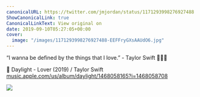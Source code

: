 ```yaml
---
canonicalURL: https://twitter.com/jmjordan/status/1171293998276927488
ShowCanonicalLink: true
CanonicalLinkText: View original on
date: 2019-09-10T05:27:05+00:00
cover:
  image: "/images/1171293998276927488-EEFFryGXsAAUdO6.jpg"
---
```

“I wanna be defined by the things that I love.” - Taylor Swift 👩🏼💖

🎵 Daylight - Lover (2019) / Taylor Swift [music.apple.com/us/album/daylight/1468058165?i=1468058708](https://music.apple.com/us/album/daylight/1468058165?i=1468058708)

![](/images/1171293998276927488-EEFFryGXsAAUdO6.jpg)